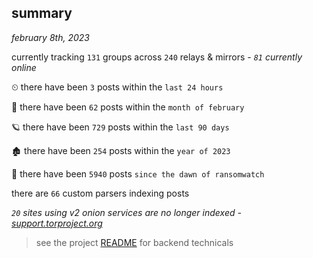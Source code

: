 
## summary
_february 8th, 2023_

currently tracking `131` groups across `240` relays & mirrors - _`81` currently online_

⏲ there have been `3` posts within the `last 24 hours`

🦈 there have been `62` posts within the `month of february`

🪐 there have been `729` posts within the `last 90 days`

🏚 there have been `254` posts within the `year of 2023`

🦕 there have been `5940` posts `since the dawn of ransomwatch`

there are `66` custom parsers indexing posts

_`20` sites using v2 onion services are no longer indexed - [support.torproject.org](https://support.torproject.org/onionservices/v2-deprecation/)_

> see the project [README](https://github.com/joshhighet/ransomwatch#ransomwatch--) for backend technicals
